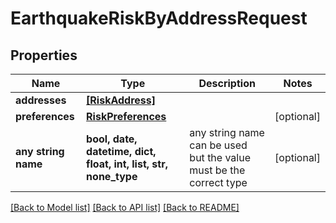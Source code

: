 # EarthquakeRiskByAddressRequest


## Properties
Name | Type | Description | Notes
------------ | ------------- | ------------- | -------------
**addresses** | [**[RiskAddress]**](RiskAddress.md) |  | 
**preferences** | [**RiskPreferences**](RiskPreferences.md) |  | [optional] 
**any string name** | **bool, date, datetime, dict, float, int, list, str, none_type** | any string name can be used but the value must be the correct type | [optional]

[[Back to Model list]](../README.md#documentation-for-models) [[Back to API list]](../README.md#documentation-for-api-endpoints) [[Back to README]](../README.md)


